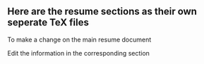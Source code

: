 ## Here are the resume sections as their own seperate TeX files

To make a change on the main resume document

Edit the information in the corresponding section
